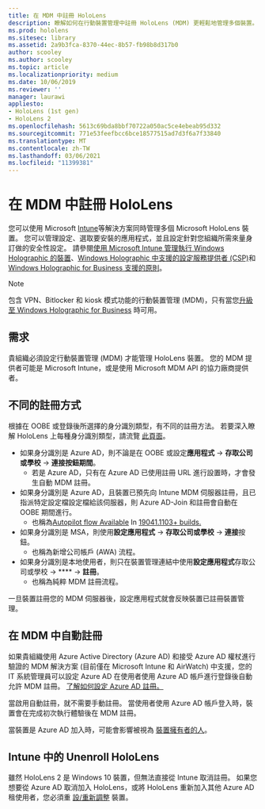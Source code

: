 ```yaml
---
title: 在 MDM 中註冊 HoloLens
description: 瞭解如何在行動裝置管理中註冊 HoloLens (MDM) 更輕鬆地管理多個裝置。
ms.prod: hololens
ms.sitesec: library
ms.assetid: 2a9b3fca-8370-44ec-8b57-fb98b8d317b0
author: scooley
ms.author: scooley
ms.topic: article
ms.localizationpriority: medium
ms.date: 10/06/2019
ms.reviewer: ''
manager: laurawi
appliesto:
- HoloLens (1st gen)
- HoloLens 2
ms.openlocfilehash: 5613c69bda8bbf70722a050ac5ce4ebeab95d332
ms.sourcegitcommit: 771e53feefbcc6bce18577515ad7d3f6a7f33840
ms.translationtype: MT
ms.contentlocale: zh-TW
ms.lasthandoff: 03/06/2021
ms.locfileid: "11399381"
---
```

# <a name="enroll-hololens-in-mdm"></a>在 MDM 中註冊 HoloLens

您可以使用 Microsoft [Intune](https://docs.microsoft.com/intune/windows-holographic-for-business)等解決方案同時管理多個 Microsoft HoloLens 裝置。 您可以管理設定、選取要安裝的應用程式，並且設定針對您組織所需來量身訂做的安全性設定。 請參閱[使用 Microsoft Intune 管理執行 Windows Holographic 的裝置](https://docs.microsoft.com/intune/windows-holographic-for-business)、[Windows Holographic 中支援的設定服務提供者 (CSP)](https://msdn.microsoft.com/windows/hardware/commercialize/customize/mdm/configuration-service-provider-reference#hololens)和 [Windows Holographic for Business 支援的原則](https://msdn.microsoft.com/windows/hardware/commercialize/customize/mdm/policy-configuration-service-provider#hololenspolicies)。

> [!NOTE]
> 包含 VPN、Bitlocker 和 kiosk 模式功能的行動裝置管理 (MDM)，只有當您[升級至 Windows Holographic for Business](hololens1-upgrade-enterprise.md) 時可用。

## <a name="requirements"></a>需求

 貴組織必須設定行動裝置管理 (MDM) 才能管理 HoloLens 裝置。 您的 MDM 提供者可能是 Microsoft Intune，或是使用 Microsoft MDM API 的協力廠商提供者。
 
## <a name="different-ways-to-enroll"></a>不同的註冊方式

根據在 OOBE 或登錄後所選擇的身分識別類型，有不同的註冊方法。 若要深入瞭解 HoloLens 上每種身分識別類型，請流覽 [此頁面](hololens-identity.md)。

- 如果身分識別是 Azure AD，則不論是在 OOBE 或設定**應用程式**  ->  **存取公司或學校**  ->  **連接按鈕期間**。
    - 若是 Azure AD，只有在 Azure AD 已使用註冊 URL 進行設置時，才會發生自動 MDM 註冊。
- 如果身分識別是 Azure AD，且裝置已預先向 Intune MDM 伺服器註冊，且已指派特定設定檔設定檔給該伺服器，則 Azure AD-Join 和註冊會自動在 OOBE 期間進行。
    - 也稱為[Autopilot flow Available](hololens2-autopilot.md) In [19041.1103+ builds.](hololens-release-notes.md#windows-holographic-version-2004)
- 如果身分識別是 MSA，則使用**設定應用程式**  ->  **存取公司或學校**  ->  **連接**按鈕。
    - 也稱為新增公司帳戶 (AWA) 流程。
- 如果身分識別是本地使用者，則只在裝置管理連結中使用**設定應用程式**存取公司或學校  ->  ****  ->  **註冊**。
    - 也稱為純粹 MDM 註冊流程。

一旦裝置註冊您的 MDM 伺服器後，設定應用程式就會反映裝置已註冊裝置管理。

## <a name="auto-enrollment-in-mdm"></a>在 MDM 中自動註冊

如果貴組織使用 Azure Active Directory (Azure AD) 和接受 Azure AD 權杖進行驗證的 MDM 解決方案 (目前僅在 Microsoft Intune 和 AirWatch) 中支援，您的 IT 系統管理員可以設定 Azure AD 在使用者使用 Azure AD 帳戶進行登錄後自動允許 MDM 註冊。 [了解如何設定 Azure AD 註冊。](https://docs.microsoft.com/mem/intune/enrollment/windows-enroll#enable-windows-10-automatic-enrollment)

當啟用自動註冊，就不需要手動註冊。 當使用者使用 Azure AD 帳戶登入時，裝置會在完成初次執行體驗後在 MDM 註冊。

當裝置是 Azure AD 加入時，可能會影響被視為 [裝置擁有者的人](security-adminless-os.md#device-owner)。

## <a name="unenroll-hololens-from-intune"></a>Intune 中的 Unenroll HoloLens

雖然 HoloLens 2 是 Windows 10 裝置，但無法直接從 Intune 取消註冊。 如果您想要從 Azure AD 取消加入 HoloLens，或將 HoloLens 重新加入其他 Azure AD 租使用者，您必須重 [設/重新調整](https://docs.microsoft.com/hololens/hololens-recovery#reset-the-device) 裝置。